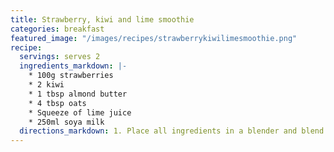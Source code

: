 ```yaml
---
title: Strawberry, kiwi and lime smoothie
categories: breakfast
featured_image: "/images/recipes/strawberrykiwilimesmoothie.png"
recipe:
  servings: serves 2
  ingredients_markdown: |-
    * 100g strawberries
    * 2 kiwi
    * 1 tbsp almond butter
    * 4 tbsp oats
    * Squeeze of lime juice
    * 250ml soya milk
  directions_markdown: 1. Place all ingredients in a blender and blend until smooth.
---
```


